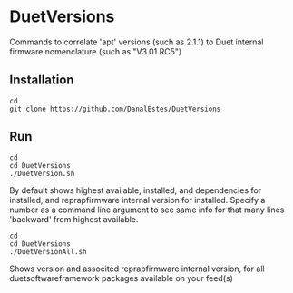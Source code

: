 # DuetVersions
Commands to correlate 'apt' versions (such as 2.1.1) to Duet internal firmware nomenclature (such as "V3.01 RC5")

## Installation
    cd
    git clone https://github.com/DanalEstes/DuetVersions

## Run
    cd
    cd DuetVersions
    ./DuetVersion.sh

By default shows highest available, installed, and dependencies for installed, and reprapfirmware internal version for installed. Specify a number as a command line argument to see same info for that many lines 'backward' from highest available.

    cd
    cd DuetVersions
    ./DuetVersionAll.sh

Shows version and associted reprapfirmware internal version, for all duetsoftwareframework packages available on your feed(s)
